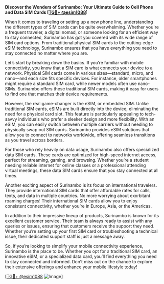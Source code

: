 **Discover the Wonders of Surinambo: Your Ultimate Guide to Cell Phone and Data SIM Cards [[TG💪+ @esim1088](https://t.me/s/esim1088)]**

When it comes to traveling or setting up a new phone line, understanding the different types of SIM cards can be quite overwhelming. Whether you're a frequent traveler, a digital nomad, or someone looking for an efficient way to stay connected, Surinambo has got you covered with its wide range of SIM card options. From traditional physical SIM cards to the cutting-edge eSIM technology, Surinambo ensures that you have everything you need to stay connected no matter where you are.

Let’s start by breaking down the basics. If you’re familiar with mobile connectivity, you know that a SIM card is what connects your device to a network. Physical SIM cards come in various sizes—standard, micro, and nano—and each size fits specific devices. For instance, older smartphones might require a standard SIM card, while newer models often use nano-SIMs. Surinambo offers these traditional SIM cards, making it easy for users to find one that matches their device requirements.

However, the real game-changer is the eSIM, or embedded SIM. Unlike traditional SIM cards, eSIMs are built directly into the device, eliminating the need for a physical card slot. This feature is particularly appealing to tech-savvy individuals who prefer a sleeker design and more flexibility. With an eSIM, you can easily switch between multiple carriers without needing to physically swap out SIM cards. Surinambo provides eSIM solutions that allow you to connect to networks worldwide, offering seamless transitions as you travel across borders.

For those who rely heavily on data usage, Surinambo also offers specialized data SIM cards. These cards are optimized for high-speed internet access, perfect for streaming, gaming, and browsing. Whether you’re a student needing reliable internet for online classes or a professional attending virtual meetings, these data SIM cards ensure that you stay connected at all times.

Another exciting aspect of Surinambo is its focus on international travelers. They provide international SIM cards that offer affordable rates for calls, texts, and data in multiple countries. No more worrying about exorbitant roaming charges! Their international SIM cards allow you to enjoy consistent connectivity, whether you’re in Europe, Asia, or the Americas.

In addition to their impressive lineup of products, Surinambo is known for its excellent customer service. Their team is always ready to assist with any queries or issues, ensuring that customers receive the support they need. Whether you’re setting up your first SIM card or troubleshooting a technical issue, their dedicated support staff is just a message away.

So, if you’re looking to simplify your mobile connectivity experience, Surinambo is the place to be. Whether you opt for a traditional SIM card, an innovative eSIM, or a specialized data card, you’ll find everything you need to stay connected and informed. Don’t miss out on the chance to explore their extensive offerings and enhance your mobile lifestyle today!

[[TG💪+ @esim1088](https://t.me/s/esim1088) ![Image](https://i.postimg.cc/Y0z9fWf4/image.png)]